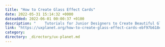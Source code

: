 ```yaml
---
title: "How to Create Glass Effect Cards"
date: 2022-05-31 15:14:32 +0000
dateadded: 2022-06-01 00:00:37 +0100
description: "    Tutorials for Junior Designers to Create Beautiful Glass Cards.  Continue reading on UX Planet »  "
link: "https://uxplanet.org/how-to-create-glass-effect-cards-ebf97b618eee?source=rss----819cc2aaeee0---4"
category:
directory: _directory/ux-planet.md
---
```

